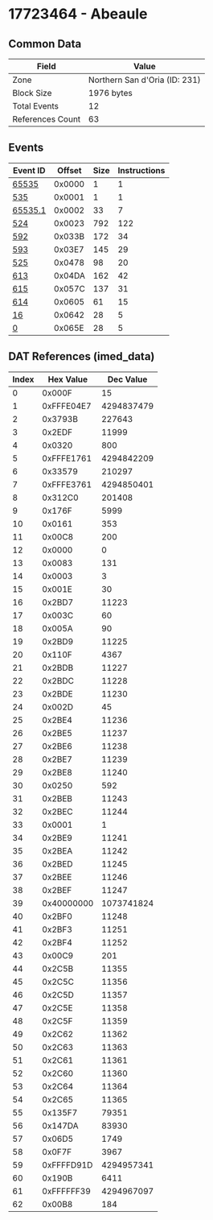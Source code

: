 # 17723464 - Abeaule

## Common Data

| Field            | Value                         |
|------------------|-------------------------------|
| Zone             | Northern San d'Oria (ID: 231) |
| Block Size       | 1976 bytes                    |
| Total Events     | 12                            |
| References Count | 63                            |

## Events

| Event ID                | Offset   |   Size |   Instructions |
|-------------------------|----------|--------|----------------|
| [65535](./65535.md)     | 0x0000   |      1 |              1 |
| [535](./535.md)         | 0x0001   |      1 |              1 |
| [65535.1](./65535.1.md) | 0x0002   |     33 |              7 |
| [524](./524.md)         | 0x0023   |    792 |            122 |
| [592](./592.md)         | 0x033B   |    172 |             34 |
| [593](./593.md)         | 0x03E7   |    145 |             29 |
| [525](./525.md)         | 0x0478   |     98 |             20 |
| [613](./613.md)         | 0x04DA   |    162 |             42 |
| [615](./615.md)         | 0x057C   |    137 |             31 |
| [614](./614.md)         | 0x0605   |     61 |             15 |
| [16](./16.md)           | 0x0642   |     28 |              5 |
| [0](./0.md)             | 0x065E   |     28 |              5 |

## DAT References (imed_data)

|   Index | Hex Value   |   Dec Value |
|---------|-------------|-------------|
|       0 | 0x000F      |          15 |
|       1 | 0xFFFE04E7  |  4294837479 |
|       2 | 0x3793B     |      227643 |
|       3 | 0x2EDF      |       11999 |
|       4 | 0x0320      |         800 |
|       5 | 0xFFFE1761  |  4294842209 |
|       6 | 0x33579     |      210297 |
|       7 | 0xFFFE3761  |  4294850401 |
|       8 | 0x312C0     |      201408 |
|       9 | 0x176F      |        5999 |
|      10 | 0x0161      |         353 |
|      11 | 0x00C8      |         200 |
|      12 | 0x0000      |           0 |
|      13 | 0x0083      |         131 |
|      14 | 0x0003      |           3 |
|      15 | 0x001E      |          30 |
|      16 | 0x2BD7      |       11223 |
|      17 | 0x003C      |          60 |
|      18 | 0x005A      |          90 |
|      19 | 0x2BD9      |       11225 |
|      20 | 0x110F      |        4367 |
|      21 | 0x2BDB      |       11227 |
|      22 | 0x2BDC      |       11228 |
|      23 | 0x2BDE      |       11230 |
|      24 | 0x002D      |          45 |
|      25 | 0x2BE4      |       11236 |
|      26 | 0x2BE5      |       11237 |
|      27 | 0x2BE6      |       11238 |
|      28 | 0x2BE7      |       11239 |
|      29 | 0x2BE8      |       11240 |
|      30 | 0x0250      |         592 |
|      31 | 0x2BEB      |       11243 |
|      32 | 0x2BEC      |       11244 |
|      33 | 0x0001      |           1 |
|      34 | 0x2BE9      |       11241 |
|      35 | 0x2BEA      |       11242 |
|      36 | 0x2BED      |       11245 |
|      37 | 0x2BEE      |       11246 |
|      38 | 0x2BEF      |       11247 |
|      39 | 0x40000000  |  1073741824 |
|      40 | 0x2BF0      |       11248 |
|      41 | 0x2BF3      |       11251 |
|      42 | 0x2BF4      |       11252 |
|      43 | 0x00C9      |         201 |
|      44 | 0x2C5B      |       11355 |
|      45 | 0x2C5C      |       11356 |
|      46 | 0x2C5D      |       11357 |
|      47 | 0x2C5E      |       11358 |
|      48 | 0x2C5F      |       11359 |
|      49 | 0x2C62      |       11362 |
|      50 | 0x2C63      |       11363 |
|      51 | 0x2C61      |       11361 |
|      52 | 0x2C60      |       11360 |
|      53 | 0x2C64      |       11364 |
|      54 | 0x2C65      |       11365 |
|      55 | 0x135F7     |       79351 |
|      56 | 0x147DA     |       83930 |
|      57 | 0x06D5      |        1749 |
|      58 | 0x0F7F      |        3967 |
|      59 | 0xFFFFD91D  |  4294957341 |
|      60 | 0x190B      |        6411 |
|      61 | 0xFFFFFF39  |  4294967097 |
|      62 | 0x00B8      |         184 |
